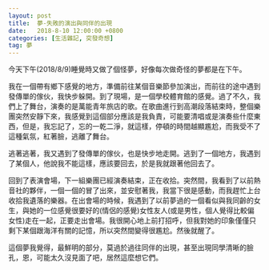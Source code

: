 ```yaml
---
layout: post
title:  夢-失敗的演出與同伴的出現
date:   2018-8-10 12:00:00 +0800
categories: [生活雜記, 突發奇想]
tag: 夢
---
```



今天下午(2018/8/9)睡覺時又做了個怪夢，好像每次做奇怪的夢都是在下午。

我在一個帶有鄉下感覺的地方，準備前往某個音樂節參加演出，而前往的途中遇到發傳單的傢伙，我快步躲開。到了現場，是一個學校體育館的感覺。過了不久，我們上了舞台，演奏的是萬能青年旅店的歌。在歌曲進行到高潮段落結束時，整個樂團突然安靜下來，我感覺到這個部分應該是我負責，可能要清唱或是演奏些什麼東西，但是，我忘記了，忘的一乾二淨，就這樣，停頓的時間越顯尷尬，而我受不了這種氣氛，紅著臉，逃離了舞台。

逃著逃著，我又遇到了發傳單的傢伙，也是快步地走開。逃到了一個地方，我遇到了某個人，他說我不能這樣，應該要回去，於是我就跟著他回去了。

回到了表演會場，下一組樂團已經演奏結束，正在收拾。突然間，我看到了以前熱音社的夥伴，一個一個的冒了出來，並安慰著我，我當下很是感動，而我趕忙上台收拾我遺落的樂器。在出會場的時候，我遇到了以前夢過的一個看似與我同齡的女生，與她的一位感覺很要好的(情侶的感覺)女性友人(或是男性，個人覺得比較偏女性)走在一起，正要走出會場。我很開心地上前打招呼，但我對她的印象僅僅只剩下某個跟海洋有關的記憶，所以突然間變得很尷尬。然後就醒了。

這個夢我覺得，最鮮明的部分，莫過於過往同伴的出現，甚至出現同學清晰的臉孔，恩，可能太久沒見面了吧，居然這麼想它們。